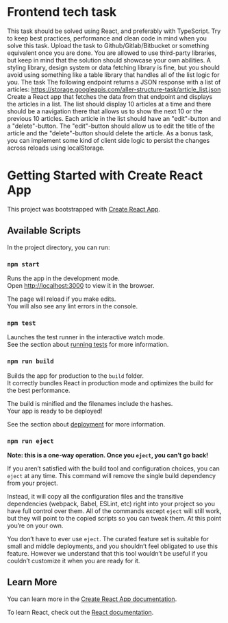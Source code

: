 # Frontend tech task

This task should be solved using React, and preferably with TypeScript. Try to keep best practices, performance and
clean code in mind when you solve this task. Upload the task to Github/Gitlab/Bitbucket or something equivalent once you
are done.
You are allowed to use third-party libraries, but keep in mind that the solution should showcase your own abilities. A
styling library, design system or data fetching library is fine, but you should avoid using something like a table
library that handles all of the list logic for you.
The task
The following endpoint returns a JSON response with a list of articles:
https://storage.googleapis.com/aller-structure-task/article_list.json
Create a React app that fetches the data from that endpoint and displays the articles in a list. The list should display
10 articles at a time and there should be a navigation there that allows us to show the next 10 or the previous 10
articles.
Each article in the list should have an "edit"-button and a "delete"-button. The "edit"-button should allow us to edit
the title of the article and the "delete"-button should delete the article. As a bonus task, you can implement some kind
of client side logic to persist the changes across reloads using localStorage.

# Getting Started with Create React App

This project was bootstrapped with [Create React App](https://github.com/facebook/create-react-app).

## Available Scripts

In the project directory, you can run:

### `npm start`

Runs the app in the development mode.\
Open [http://localhost:3000](http://localhost:3000) to view it in the browser.

The page will reload if you make edits.\
You will also see any lint errors in the console.

### `npm test`

Launches the test runner in the interactive watch mode.\
See the section about [running tests](https://facebook.github.io/create-react-app/docs/running-tests) for more
information.

### `npm run build`

Builds the app for production to the `build` folder.\
It correctly bundles React in production mode and optimizes the build for the best performance.

The build is minified and the filenames include the hashes.\
Your app is ready to be deployed!

See the section about [deployment](https://facebook.github.io/create-react-app/docs/deployment) for more information.

### `npm run eject`

**Note: this is a one-way operation. Once you `eject`, you can’t go back!**

If you aren’t satisfied with the build tool and configuration choices, you can `eject` at any time. This command will
remove the single build dependency from your project.

Instead, it will copy all the configuration files and the transitive dependencies (webpack, Babel, ESLint, etc) right
into your project so you have full control over them. All of the commands except `eject` will still work, but they will
point to the copied scripts so you can tweak them. At this point you’re on your own.

You don’t have to ever use `eject`. The curated feature set is suitable for small and middle deployments, and you
shouldn’t feel obligated to use this feature. However we understand that this tool wouldn’t be useful if you couldn’t
customize it when you are ready for it.

## Learn More

You can learn more in
the [Create React App documentation](https://facebook.github.io/create-react-app/docs/getting-started).

To learn React, check out the [React documentation](https://reactjs.org/).
